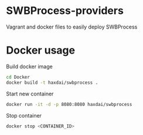 # SWBProcess-providers
Vagrant and docker files to easily deploy SWBProcess

# Docker usage

Build docker image
````sh
cd Docker
docker build -t haxdai/swbprocess .
````

Start new container
````sh
docker run -it -d -p 8080:8080 haxdai/swbprocess
````

Stop container
````sh
docker stop <CONTAINER_ID>
````
